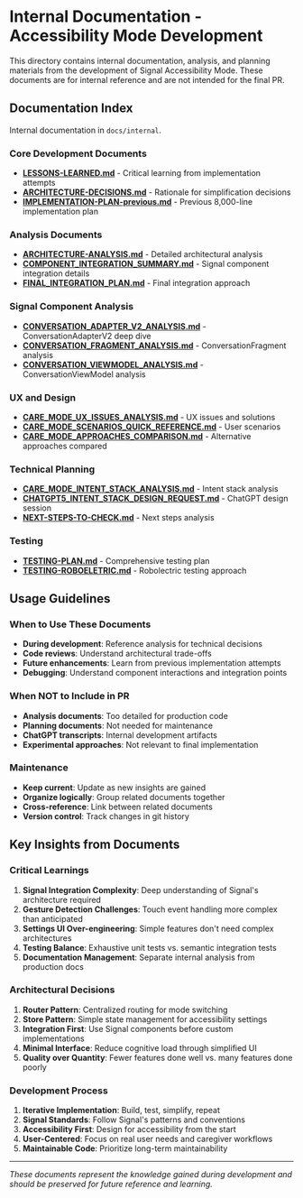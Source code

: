 # Internal Documentation - Accessibility Mode Development

This directory contains internal documentation, analysis, and planning materials from the development of Signal Accessibility Mode. These documents are for internal reference and are not intended for the final PR.

## Documentation Index

Internal documentation in `docs/internal`.

### Core Development Documents
- **[LESSONS-LEARNED.md](LESSONS-LEARNED.md)** - Critical learning from implementation attempts
- **[ARCHITECTURE-DECISIONS.md](ARCHITECTURE-DECISIONS.md)** - Rationale for simplification decisions
- **[IMPLEMENTATION-PLAN-previous.md](IMPLEMENTATION-PLAN-previous.md)** - Previous 8,000-line implementation plan

### Analysis Documents
- **[ARCHITECTURE-ANALYSIS.md](ARCHITECTURE-ANALYSIS.md)** - Detailed architectural analysis
- **[COMPONENT_INTEGRATION_SUMMARY.md](COMPONENT_INTEGRATION_SUMMARY.md)** - Signal component integration details
- **[FINAL_INTEGRATION_PLAN.md](FINAL_INTEGRATION_PLAN.md)** - Final integration approach

### Signal Component Analysis
- **[CONVERSATION_ADAPTER_V2_ANALYSIS.md](CONVERSATION_ADAPTER_V2_ANALYSIS.md)** - ConversationAdapterV2 deep dive
- **[CONVERSATION_FRAGMENT_ANALYSIS.md](CONVERSATION_FRAGMENT_ANALYSIS.md)** - ConversationFragment analysis
- **[CONVERSATION_VIEWMODEL_ANALYSIS.md](CONVERSATION_VIEWMODEL_ANALYSIS.md)** - ConversationViewModel analysis

### UX and Design
- **[CARE_MODE_UX_ISSUES_ANALYSIS.md](CARE_MODE_UX_ISSUES_ANALYSIS.md)** - UX issues and solutions
- **[CARE_MODE_SCENARIOS_QUICK_REFERENCE.md](CARE_MODE_SCENARIOS_QUICK_REFERENCE.md)** - User scenarios
- **[CARE_MODE_APPROACHES_COMPARISON.md](CARE_MODE_APPROACHES_COMPARISON.md)** - Alternative approaches compared

### Technical Planning
- **[CARE_MODE_INTENT_STACK_ANALYSIS.md](CARE_MODE_INTENT_STACK_ANALYSIS.md)** - Intent stack analysis
- **[CHATGPT5_INTENT_STACK_DESIGN_REQUEST.md](CHATGPT5_INTENT_STACK_DESIGN_REQUEST.md)** - ChatGPT design session
- **[NEXT-STEPS-TO-CHECK.md](NEXT-STEPS-TO-CHECK.md)** - Next steps analysis

### Testing
- **[TESTING-PLAN.md](TESTING-PLAN.md)** - Comprehensive testing plan
- **[TESTING-ROBOELETRIC.md](TESTING-ROBOELETRIC.md)** - Robolectric testing approach

## Usage Guidelines

### When to Use These Documents
- **During development**: Reference analysis for technical decisions
- **Code reviews**: Understand architectural trade-offs
- **Future enhancements**: Learn from previous implementation attempts
- **Debugging**: Understand component interactions and integration points

### When NOT to Include in PR
- **Analysis documents**: Too detailed for production code
- **Planning documents**: Not needed for maintenance
- **ChatGPT transcripts**: Internal development artifacts
- **Experimental approaches**: Not relevant to final implementation

### Maintenance
- **Keep current**: Update as new insights are gained
- **Organize logically**: Group related documents together
- **Cross-reference**: Link between related documents
- **Version control**: Track changes in git history

## Key Insights from Documents

### Critical Learnings
1. **Signal Integration Complexity**: Deep understanding of Signal's architecture required
2. **Gesture Detection Challenges**: Touch event handling more complex than anticipated
3. **Settings UI Over-engineering**: Simple features don't need complex architectures
4. **Testing Balance**: Exhaustive unit tests vs. semantic integration tests
5. **Documentation Management**: Separate internal analysis from production docs

### Architectural Decisions
1. **Router Pattern**: Centralized routing for mode switching
2. **Store Pattern**: Simple state management for accessibility settings
3. **Integration First**: Use Signal components before custom implementations
4. **Minimal Interface**: Reduce cognitive load through simplified UI
5. **Quality over Quantity**: Fewer features done well vs. many features done poorly

### Development Process
1. **Iterative Implementation**: Build, test, simplify, repeat
2. **Signal Standards**: Follow Signal's patterns and conventions
3. **Accessibility First**: Design for accessibility from the start
4. **User-Centered**: Focus on real user needs and caregiver workflows
5. **Maintainable Code**: Prioritize long-term maintainability

---

*These documents represent the knowledge gained during development and should be preserved for future reference and learning.*
